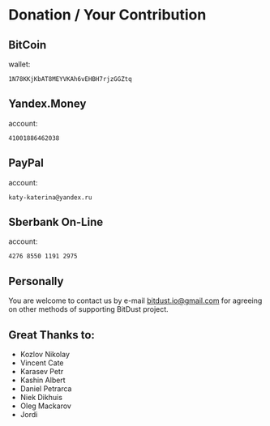 # Donation / Your Contribution


## BitCoin

wallet:

    1N78KKjKbAT8MEYVKAh6vEHBH7rjzGGZtq



## Yandex.Money

account: 
    
    41001886462038


    
## PayPal

account:

    katy-katerina@yandex.ru
    


## Sberbank On-Line

account:
    
    4276 8550 1191 2975 


    
## Personally

You are welcome to contact us by e-mail
[bitdust.io@gmail.com](mailto:bitdust.io@gmail.com)
for agreeing on other methods of supporting BitDust project.


## Great Thanks to:

+ Kozlov Nikolay
+ Vincent Cate
+ Karasev Petr
+ Kashin Albert
+ Daniel Petrarca
+ Niek Dikhuis
+ Oleg Mackarov
+ Jordi
    
    
    
    

<div class=fbcomments markdown="1">
</div>
